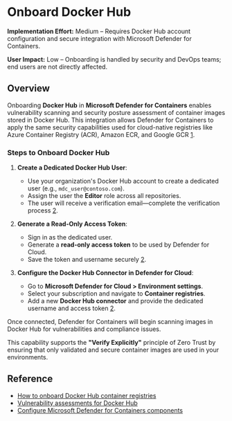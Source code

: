 # Onboard Docker Hub

**Implementation Effort:** Medium – Requires Docker Hub account configuration and secure integration with Microsoft Defender for Containers.

**User Impact:** Low – Onboarding is handled by security and DevOps teams; end users are not directly affected.

## Overview

Onboarding **Docker Hub** in **Microsoft Defender for Containers** enables vulnerability scanning and security posture assessment of container images stored in Docker Hub. This integration allows Defender for Containers to apply the same security capabilities used for cloud-native registries like Azure Container Registry (ACR), Amazon ECR, and Google GCR [1](https://learn.microsoft.com/en-us/azure/defender-for-cloud/agentless-vulnerability-assessment-docker-hub).

### Steps to Onboard Docker Hub

1. **Create a Dedicated Docker Hub User**:
   - Use your organization's Docker Hub account to create a dedicated user (e.g., `mdc_user@contoso.com`).
   - Assign the user the **Editor** role across all repositories.
   - The user will receive a verification email—complete the verification process [2](https://learn.microsoft.com/en-us/azure/defender-for-cloud/defender-for-containers-enable-external-registry-for-docker-hub).

2. **Generate a Read-Only Access Token**:
   - Sign in as the dedicated user.
   - Generate a **read-only access token** to be used by Defender for Cloud.
   - Save the token and username securely [2](https://learn.microsoft.com/en-us/azure/defender-for-cloud/defender-for-containers-enable-external-registry-for-docker-hub).

3. **Configure the Docker Hub Connector in Defender for Cloud**:
   - Go to **Microsoft Defender for Cloud > Environment settings**.
   - Select your subscription and navigate to **Container registries**.
   - Add a new **Docker Hub connector** and provide the dedicated username and access token [2](https://learn.microsoft.com/en-us/azure/defender-for-cloud/defender-for-containers-enable-external-registry-for-docker-hub).

Once connected, Defender for Containers will begin scanning images in Docker Hub for vulnerabilities and compliance issues.

This capability supports the **"Verify Explicitly"** principle of Zero Trust by ensuring that only validated and secure container images are used in your environments.

## Reference

- [How to onboard Docker Hub container registries](https://learn.microsoft.com/en-us/azure/defender-for-cloud/defender-for-containers-enable-external-registry-for-docker-hub)  
- [Vulnerability assessments for Docker Hub](https://learn.microsoft.com/en-us/azure/defender-for-cloud/agentless-vulnerability-assessment-docker-hub)  
- [Configure Microsoft Defender for Containers components](https://learn.microsoft.com/en-us/azure/defender-for-cloud/defender-for-containers-enable)
